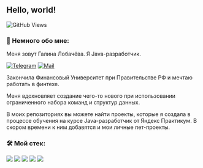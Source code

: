 ## Hello, world!
![GitHub Views](https://komarev.com/ghpvc/?username=<KKoshanSky1>)

### &#127875; Немного обо мне:

Меня зовут Галина Лобачёва. Я Java-разработчик.

[![Telegram](https://img.shields.io/badge/Telegram-orange?logo=telegram&logoColor=white)](https://t.me/Umnitsa78) [![Mail](https://img.shields.io/badge/Email-red?logo=gmail&logoColor=white)](mailto:g-zaharova@bk.ru)

Закончила Финансовый Университет при Правительстве РФ и мечтаю работать в финтехе.

Меня вдохновляет создание чего-то нового при использовании ограниченного набора команд и структур данных.

В моих репозиториях вы можете найти проекты, которые я создала в процессе обучения на курсе Java-разработчик от Яндекс Практикум. 
В скором времени к ним добавятся и мои личные пет-проекты.

### &#128736; Mой стек:

![](https://img.shields.io/badge/Java-ED8B00?style=for-the-badge&logo=openjdk&logoColor=white)
![](https://img.shields.io/badge/Spring-6DB33F?style=for-the-badge&logo=spring&logoColor=white)
![](https://img.shields.io/badge/Hibernate-59666C?style=for-the-badge&logo=Hibernate&logoColor=white)
![](https://img.shields.io/badge/PostgreSQL-316192?style=for-the-badge&logo=postgresql&logoColor=white)
![](https://img.shields.io/badge/GIT-E44C30?style=for-the-badge&logo=git&logoColor=white)
